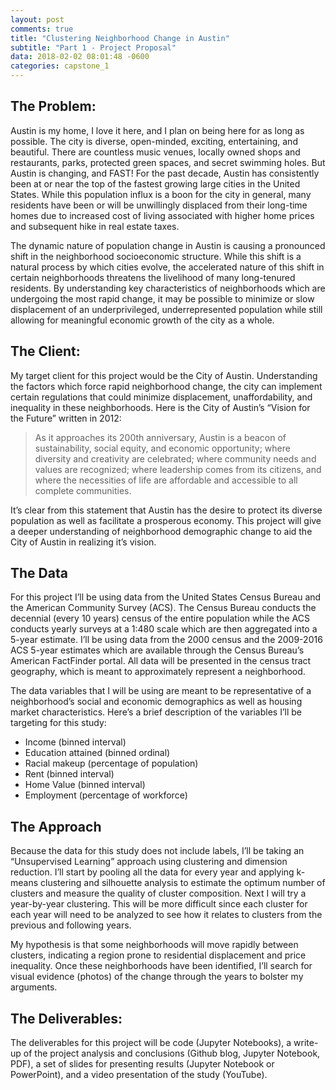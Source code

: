```yaml
---
layout: post
comments: true
title: "Clustering Neighborhood Change in Austin"
subtitle: "Part 1 - Project Proposal"
data: 2018-02-02 08:01:48 -0600
categories: capstone_1
---
```


## The Problem:
Austin is my home, I love it here, and I plan on being here for as long as possible. The city is diverse, open-minded, exciting, entertaining, and beautiful. There are countless music venues, locally owned shops and restaurants, parks, protected green spaces, and secret swimming holes. But Austin is changing, and FAST! For the past decade, Austin has consistently been at or near the top of the fastest growing large cities in the United States. While this population influx is a boon for the city in general, many residents have been or will be unwillingly displaced from their long-time homes due to increased cost of living associated with higher home prices and subsequent hike in real estate taxes.

The dynamic nature of population change in Austin is causing a pronounced shift in the neighborhood socioeconomic structure. While this shift is a natural process by which cities evolve, the accelerated nature of this shift in certain neighborhoods threatens the livelihood of many long-tenured residents. By understanding key characteristics of neighborhoods which are undergoing the most rapid change, it may be possible to minimize or slow displacement of an underprivileged, underrepresented population while still allowing for meaningful economic growth of the city as a whole.

## The Client:
My target client for this project would be the City of Austin. Understanding the factors which force rapid neighborhood change, the city can implement certain regulations that could minimize displacement, unaffordability, and inequality in these neighborhoods. Here is the City of Austin’s “Vision for the Future” written in 2012:

>As it approaches its 200th anniversary, Austin is a beacon of sustainability, social equity, and economic opportunity; where diversity and creativity are celebrated; where community needs and values are recognized; where leadership comes from its citizens, and where the necessities of life are affordable and accessible to all complete communities.

It’s clear from this statement that Austin has the desire to protect its diverse population as well as facilitate a prosperous economy. This project will give a deeper understanding of neighborhood demographic change to aid the City of Austin in realizing it’s vision.

## The Data
For this project I’ll be using data from the United States Census Bureau and the American Community Survey (ACS). The Census Bureau conducts the decennial (every 10 years) census of the entire population while the ACS conducts yearly surveys at a 1:480 scale which are then aggregated into a 5-year estimate. I’ll be using data from the 2000 census and the 2009-2016 ACS 5-year estimates which are available through the Census Bureau’s American FactFinder portal. All data will be presented in the census tract geography, which is meant to approximately represent a neighborhood.

The data variables that I will be using are meant to be representative of a neighborhood’s social and economic demographics as well as housing market characteristics. Here’s a brief description of the variables I’ll be targeting for this study:

* Income (binned interval)
* Education attained (binned ordinal)
* Racial makeup (percentage of population)
* Rent (binned interval)
* Home Value (binned interval)
* Employment (percentage of workforce)

## The Approach
Because the data for this study does not include labels, I’ll be taking an “Unsupervised Learning” approach using clustering and dimension reduction. I’ll start by pooling all the data for every year and applying k-means clustering and silhouette analysis to estimate the optimum number of clusters and measure the quality of cluster composition. Next I will try a year-by-year clustering. This will be more difficult since each cluster for each year will need to be analyzed to see how it relates to clusters from the previous and following years.

My hypothesis is that some neighborhoods will move rapidly between clusters, indicating a region prone to residential displacement and price inequality. Once these neighborhoods have been identified, I’ll search for visual evidence (photos) of the change through the years to bolster my arguments.

## The Deliverables:
The deliverables for this project will be code (Jupyter Notebooks), a write-up of the project analysis and conclusions (Github blog, Jupyter Notebook, PDF), a set of slides for presenting results (Jupyter Notebook or PowerPoint), and a video presentation of the study (YouTube).
